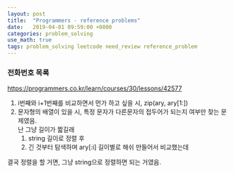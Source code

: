 ```yaml
---
layout: post
title:  "Programmers - reference problems"
date:   2019-04-01 09:59:00 +0800
categories: problem_solving
use_math: true
tags: problem_solving leetcode need_review reference_problem
---
```


### 전화번호 목록
<a href="https://programmers.co.kr/learn/courses/30/lessons/42577" target="_blank">https://programmers.co.kr/learn/courses/30/lessons/42577</a>

1. i번째와 i+1번째를 비교하면서 먼가 하고 싶을 시, zip(ary, ary[1:])
2. 문자형의 배열이 있을 시, 특정 문자가 다른문자의 접두어가 되는지 여부만 찾는 문제였음.  
난 그냥 길이가 짧길래
	1. string 길이로 정렬 후
	2. 긴 것부터 탐색하며 ary[:i] 길이별로 해쉬 만들어서 비교했는데  

결국 정렬을 할 거면, 그냥 string으로 정렬하면 되는 거였음. 

